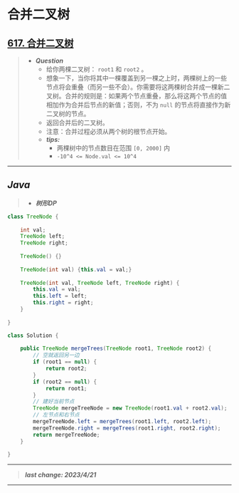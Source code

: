 # 合并二叉树

## [617. 合并二叉树](https://leetcode.cn/problems/merge-two-binary-trees/)

> - ***Question***
>   - 给你两棵二叉树： `root1` 和 `root2` 。
>   - 想象一下，当你将其中一棵覆盖到另一棵之上时，两棵树上的一些节点将会重叠（而另一些不会）。你需要将这两棵树合并成一棵新二叉树。合并的规则是：如果两个节点重叠，那么将这两个节点的值相加作为合并后节点的新值；否则，不为 `null` 的节点将直接作为新二叉树的节点。
>   - 返回合并后的二叉树。
>   - 注意：合并过程必须从两个树的根节点开始。
>   - ***tips:***
>     - 两棵树中的节点数目在范围 `[0, 2000]` 内
>     - `-10^4 <= Node.val <= 10^4`

---

## *Java*

> - ***树形DP***

```java
class TreeNode {
    
    int val;
    TreeNode left;
    TreeNode right;
    
    TreeNode() {}
    
    TreeNode(int val) {this.val = val;}
    
    TreeNode(int val, TreeNode left, TreeNode right) {
        this.val = val;
        this.left = left;
        this.right = right;
    }
    
}

class Solution {
    
    public TreeNode mergeTrees(TreeNode root1, TreeNode root2) {
        // 空就返回另一边
        if (root1 == null) {
            return root2;
        }
        if (root2 == null) {
            return root1;
        }
        // 建好当前节点
        TreeNode mergeTreeNode = new TreeNode(root1.val + root2.val);
        // 左节点和右节点
        mergeTreeNode.left = mergeTrees(root1.left, root2.left);
        mergeTreeNode.right = mergeTrees(root1.right, root2.right);
        return mergeTreeNode;
    }
    
}
```

---

> ***last change: 2023/4/21***

---
